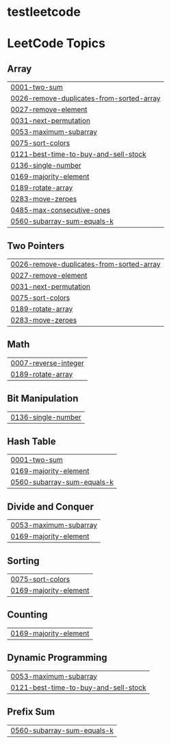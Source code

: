 # testleetcode
<!---LeetCode Topics Start-->
# LeetCode Topics
## Array
|  |
| ------- |
| [0001-two-sum](https://github.com/sujit5020/testleetcode/tree/master/0001-two-sum) |
| [0026-remove-duplicates-from-sorted-array](https://github.com/sujit5020/testleetcode/tree/master/0026-remove-duplicates-from-sorted-array) |
| [0027-remove-element](https://github.com/sujit5020/testleetcode/tree/master/0027-remove-element) |
| [0031-next-permutation](https://github.com/sujit5020/testleetcode/tree/master/0031-next-permutation) |
| [0053-maximum-subarray](https://github.com/sujit5020/testleetcode/tree/master/0053-maximum-subarray) |
| [0075-sort-colors](https://github.com/sujit5020/testleetcode/tree/master/0075-sort-colors) |
| [0121-best-time-to-buy-and-sell-stock](https://github.com/sujit5020/testleetcode/tree/master/0121-best-time-to-buy-and-sell-stock) |
| [0136-single-number](https://github.com/sujit5020/testleetcode/tree/master/0136-single-number) |
| [0169-majority-element](https://github.com/sujit5020/testleetcode/tree/master/0169-majority-element) |
| [0189-rotate-array](https://github.com/sujit5020/testleetcode/tree/master/0189-rotate-array) |
| [0283-move-zeroes](https://github.com/sujit5020/testleetcode/tree/master/0283-move-zeroes) |
| [0485-max-consecutive-ones](https://github.com/sujit5020/testleetcode/tree/master/0485-max-consecutive-ones) |
| [0560-subarray-sum-equals-k](https://github.com/sujit5020/testleetcode/tree/master/0560-subarray-sum-equals-k) |
## Two Pointers
|  |
| ------- |
| [0026-remove-duplicates-from-sorted-array](https://github.com/sujit5020/testleetcode/tree/master/0026-remove-duplicates-from-sorted-array) |
| [0027-remove-element](https://github.com/sujit5020/testleetcode/tree/master/0027-remove-element) |
| [0031-next-permutation](https://github.com/sujit5020/testleetcode/tree/master/0031-next-permutation) |
| [0075-sort-colors](https://github.com/sujit5020/testleetcode/tree/master/0075-sort-colors) |
| [0189-rotate-array](https://github.com/sujit5020/testleetcode/tree/master/0189-rotate-array) |
| [0283-move-zeroes](https://github.com/sujit5020/testleetcode/tree/master/0283-move-zeroes) |
## Math
|  |
| ------- |
| [0007-reverse-integer](https://github.com/sujit5020/testleetcode/tree/master/0007-reverse-integer) |
| [0189-rotate-array](https://github.com/sujit5020/testleetcode/tree/master/0189-rotate-array) |
## Bit Manipulation
|  |
| ------- |
| [0136-single-number](https://github.com/sujit5020/testleetcode/tree/master/0136-single-number) |
## Hash Table
|  |
| ------- |
| [0001-two-sum](https://github.com/sujit5020/testleetcode/tree/master/0001-two-sum) |
| [0169-majority-element](https://github.com/sujit5020/testleetcode/tree/master/0169-majority-element) |
| [0560-subarray-sum-equals-k](https://github.com/sujit5020/testleetcode/tree/master/0560-subarray-sum-equals-k) |
## Divide and Conquer
|  |
| ------- |
| [0053-maximum-subarray](https://github.com/sujit5020/testleetcode/tree/master/0053-maximum-subarray) |
| [0169-majority-element](https://github.com/sujit5020/testleetcode/tree/master/0169-majority-element) |
## Sorting
|  |
| ------- |
| [0075-sort-colors](https://github.com/sujit5020/testleetcode/tree/master/0075-sort-colors) |
| [0169-majority-element](https://github.com/sujit5020/testleetcode/tree/master/0169-majority-element) |
## Counting
|  |
| ------- |
| [0169-majority-element](https://github.com/sujit5020/testleetcode/tree/master/0169-majority-element) |
## Dynamic Programming
|  |
| ------- |
| [0053-maximum-subarray](https://github.com/sujit5020/testleetcode/tree/master/0053-maximum-subarray) |
| [0121-best-time-to-buy-and-sell-stock](https://github.com/sujit5020/testleetcode/tree/master/0121-best-time-to-buy-and-sell-stock) |
## Prefix Sum
|  |
| ------- |
| [0560-subarray-sum-equals-k](https://github.com/sujit5020/testleetcode/tree/master/0560-subarray-sum-equals-k) |
<!---LeetCode Topics End-->